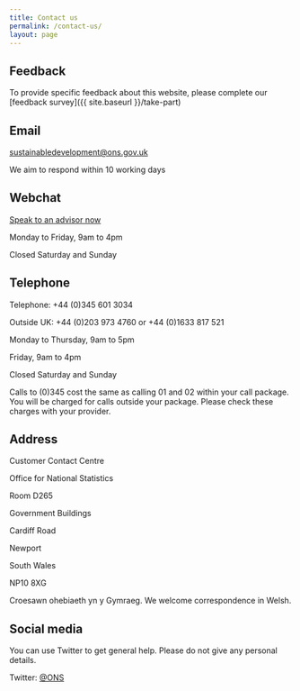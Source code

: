```yaml
---
title: Contact us
permalink: /contact-us/
layout: page
---
```


## Feedback
To provide specific feedback about this website, please complete our [feedback survey]({{ site.baseurl }}/take-part)

## Email
[sustainabledevelopment@ons.gov.uk](mailto:sustainabledevelopment@ons.gov.uk)

We aim to respond within 10 working days

## Webchat
[Speak to an advisor now](http://ldws00.ngcc.bt.com/chatweb/default.aspx?recid=8662719c-8442-4b95-a5de-0b5642ceba29)

Monday to Friday, 9am to 4pm

Closed Saturday and Sunday

## Telephone
Telephone: +44 (0)345 601 3034

Outside UK: +44 (0)203 973 4760 or +44 (0)1633 817 521

Monday to Thursday, 9am to 5pm

Friday, 9am to 4pm

Closed Saturday and Sunday

<p style="font-size: 14px;">
Calls to (0)345 cost the same as calling 01 and 02 within your call package.<br>You will be charged for calls outside your package. Please check these charges with your provider.
</p>

## Address
<p style="margin-bottom: 0px;">Customer Contact Centre</p>
<p style="margin-bottom: 0px;">Office for National Statistics</p>
<p style="margin-bottom: 0px;">Room D265</p>
<p style="margin-bottom: 0px;">Government Buildings</p>
<p style="margin-bottom: 0px;">Cardiff Road</p>
<p style="margin-bottom: 0px;">Newport</p>
<p style="margin-bottom: 0px;">South Wales</p>
<p style="margin-bottom: 0px;">NP10 8XG</p>

Croesawn ohebiaeth yn y Gymraeg. We welcome correspondence in Welsh.

## Social media
You can use Twitter to get general help. Please do not give any personal details.

Twitter: [@ONS](https://twitter.com/ons)
